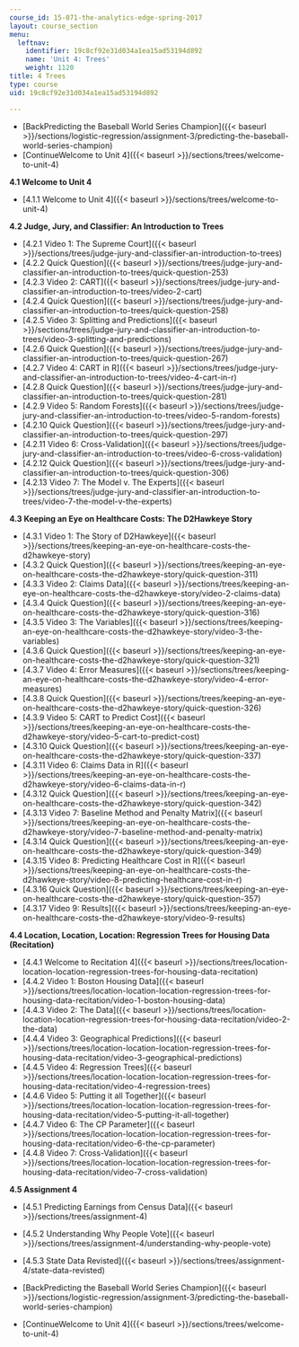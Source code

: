 ```yaml
---
course_id: 15-071-the-analytics-edge-spring-2017
layout: course_section
menu:
  leftnav:
    identifier: 19c8cf92e31d034a1ea15ad53194d892
    name: 'Unit 4: Trees'
    weight: 1120
title: 4 Trees
type: course
uid: 19c8cf92e31d034a1ea15ad53194d892

---
```


*   [BackPredicting the Baseball World Series Champion]({{< baseurl >}}/sections/logistic-regression/assignment-3/predicting-the-baseball-world-series-champion)
*   [ContinueWelcome to Unit 4]({{< baseurl >}}/sections/trees/welcome-to-unit-4)

**4.1 Welcome to Unit 4**

*   [4.1.1 Welcome to Unit 4]({{< baseurl >}}/sections/trees/welcome-to-unit-4)

**4.2 Judge, Jury, and Classifier: An Introduction to Trees**

*   [4.2.1 Video 1: The Supreme Court]({{< baseurl >}}/sections/trees/judge-jury-and-classifier-an-introduction-to-trees)
*   [4.2.2 Quick Question]({{< baseurl >}}/sections/trees/judge-jury-and-classifier-an-introduction-to-trees/quick-question-253)
*   [4.2.3 Video 2: CART]({{< baseurl >}}/sections/trees/judge-jury-and-classifier-an-introduction-to-trees/video-2-cart)
*   [4.2.4 Quick Question]({{< baseurl >}}/sections/trees/judge-jury-and-classifier-an-introduction-to-trees/quick-question-258)
*   [4.2.5 Video 3: Splitting and Predictions]({{< baseurl >}}/sections/trees/judge-jury-and-classifier-an-introduction-to-trees/video-3-splitting-and-predictions)
*   [4.2.6 Quick Question]({{< baseurl >}}/sections/trees/judge-jury-and-classifier-an-introduction-to-trees/quick-question-267)
*   [4.2.7 Video 4: CART in R]({{< baseurl >}}/sections/trees/judge-jury-and-classifier-an-introduction-to-trees/video-4-cart-in-r)
*   [4.2.8 Quick Question]({{< baseurl >}}/sections/trees/judge-jury-and-classifier-an-introduction-to-trees/quick-question-281)
*   [4.2.9 Video 5: Random Forests]({{< baseurl >}}/sections/trees/judge-jury-and-classifier-an-introduction-to-trees/video-5-random-forests)
*   [4.2.10 Quick Question]({{< baseurl >}}/sections/trees/judge-jury-and-classifier-an-introduction-to-trees/quick-question-297)
*   [4.2.11 Video 6: Cross-Validation]({{< baseurl >}}/sections/trees/judge-jury-and-classifier-an-introduction-to-trees/video-6-cross-validation)
*   [4.2.12 Quick Question]({{< baseurl >}}/sections/trees/judge-jury-and-classifier-an-introduction-to-trees/quick-question-306)
*   [4.2.13 Video 7: The Model v. The Experts]({{< baseurl >}}/sections/trees/judge-jury-and-classifier-an-introduction-to-trees/video-7-the-model-v-the-experts)

**4.3 Keeping an Eye on Healthcare Costs: The D2Hawkeye Story**

*   [4.3.1 Video 1: The Story of D2Hawkeye]({{< baseurl >}}/sections/trees/keeping-an-eye-on-healthcare-costs-the-d2hawkeye-story)
*   [4.3.2 Quick Question]({{< baseurl >}}/sections/trees/keeping-an-eye-on-healthcare-costs-the-d2hawkeye-story/quick-question-311)
*   [4.3.3 Video 2: Claims Data]({{< baseurl >}}/sections/trees/keeping-an-eye-on-healthcare-costs-the-d2hawkeye-story/video-2-claims-data)
*   [4.3.4 Quick Question]({{< baseurl >}}/sections/trees/keeping-an-eye-on-healthcare-costs-the-d2hawkeye-story/quick-question-316)
*   [4.3.5 Video 3: The Variables]({{< baseurl >}}/sections/trees/keeping-an-eye-on-healthcare-costs-the-d2hawkeye-story/video-3-the-variables)
*   [4.3.6 Quick Question]({{< baseurl >}}/sections/trees/keeping-an-eye-on-healthcare-costs-the-d2hawkeye-story/quick-question-321)
*   [4.3.7 Video 4: Error Measures]({{< baseurl >}}/sections/trees/keeping-an-eye-on-healthcare-costs-the-d2hawkeye-story/video-4-error-measures)
*   [4.3.8 Quick Question]({{< baseurl >}}/sections/trees/keeping-an-eye-on-healthcare-costs-the-d2hawkeye-story/quick-question-326)
*   [4.3.9 Video 5: CART to Predict Cost]({{< baseurl >}}/sections/trees/keeping-an-eye-on-healthcare-costs-the-d2hawkeye-story/video-5-cart-to-predict-cost)
*   [4.3.10 Quick Question]({{< baseurl >}}/sections/trees/keeping-an-eye-on-healthcare-costs-the-d2hawkeye-story/quick-question-337)
*   [4.3.11 Video 6: Claims Data in R]({{< baseurl >}}/sections/trees/keeping-an-eye-on-healthcare-costs-the-d2hawkeye-story/video-6-claims-data-in-r)
*   [4.3.12 Quick Question]({{< baseurl >}}/sections/trees/keeping-an-eye-on-healthcare-costs-the-d2hawkeye-story/quick-question-342)
*   [4.3.13 Video 7: Baseline Method and Penalty Matrix]({{< baseurl >}}/sections/trees/keeping-an-eye-on-healthcare-costs-the-d2hawkeye-story/video-7-baseline-method-and-penalty-matrix)
*   [4.3.14 Quick Question]({{< baseurl >}}/sections/trees/keeping-an-eye-on-healthcare-costs-the-d2hawkeye-story/quick-question-349)
*   [4.3.15 Video 8: Predicting Healthcare Cost in R]({{< baseurl >}}/sections/trees/keeping-an-eye-on-healthcare-costs-the-d2hawkeye-story/video-8-predicting-healthcare-cost-in-r)
*   [4.3.16 Quick Question]({{< baseurl >}}/sections/trees/keeping-an-eye-on-healthcare-costs-the-d2hawkeye-story/quick-question-357)
*   [4.3.17 Video 9: Results]({{< baseurl >}}/sections/trees/keeping-an-eye-on-healthcare-costs-the-d2hawkeye-story/video-9-results)

**4.4 Location, Location, Location: Regression Trees for Housing Data (Recitation)**

*   [4.4.1 Welcome to Recitation 4]({{< baseurl >}}/sections/trees/location-location-location-regression-trees-for-housing-data-recitation)
*   [4.4.2 Video 1: Boston Housing Data]({{< baseurl >}}/sections/trees/location-location-location-regression-trees-for-housing-data-recitation/video-1-boston-housing-data)
*   [4.4.3 Video 2: The Data]({{< baseurl >}}/sections/trees/location-location-location-regression-trees-for-housing-data-recitation/video-2-the-data)
*   [4.4.4 Video 3: Geographical Predictions]({{< baseurl >}}/sections/trees/location-location-location-regression-trees-for-housing-data-recitation/video-3-geographical-predictions)
*   [4.4.5 Video 4: Regression Trees]({{< baseurl >}}/sections/trees/location-location-location-regression-trees-for-housing-data-recitation/video-4-regression-trees)
*   [4.4.6 Video 5: Putting it all Together]({{< baseurl >}}/sections/trees/location-location-location-regression-trees-for-housing-data-recitation/video-5-putting-it-all-together)
*   [4.4.7 Video 6: The CP Parameter]({{< baseurl >}}/sections/trees/location-location-location-regression-trees-for-housing-data-recitation/video-6-the-cp-parameter)
*   [4.4.8 Video 7: Cross-Validation]({{< baseurl >}}/sections/trees/location-location-location-regression-trees-for-housing-data-recitation/video-7-cross-validation)

**4.5 Assignment 4**

*   [4.5.1 Predicting Earnings from Census Data]({{< baseurl >}}/sections/trees/assignment-4)
*   [4.5.2 Understanding Why People Vote]({{< baseurl >}}/sections/trees/assignment-4/understanding-why-people-vote)
*   [4.5.3 State Data Revisted]({{< baseurl >}}/sections/trees/assignment-4/state-data-revisted)

*   [BackPredicting the Baseball World Series Champion]({{< baseurl >}}/sections/logistic-regression/assignment-3/predicting-the-baseball-world-series-champion)
*   [ContinueWelcome to Unit 4]({{< baseurl >}}/sections/trees/welcome-to-unit-4)